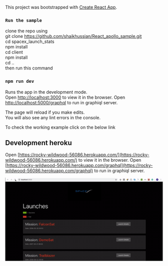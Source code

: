 This project was bootstrapped with [Create React App](https://github.com/facebook/create-react-app).
### `Run the sample`
clone the repo using <br/>
git clone https://github.com/shaikhussian/React_apollo_sample.git<br/>
cd spacex_launch_stats <br/>
npm install <br/>
cd client <br/>
npm install <br/>
cd .. <br/>
then run this command <br/>

### `npm run dev`

Runs the app in the development mode.<br />
Open [http://localhost:3000](http://localhost:3000) to view it in the browser.
Open [http://localhost:5000/graphql](http://localhost:5000/graphql) to run in graphiql server.

The page will reload if you make edits.<br />
You will also see any lint errors in the console.

To check the working example click on the below link

## Development heroku
Open [https://rocky-wildwood-56086.herokuapp.com/](https://rocky-wildwood-56086.herokuapp.com/) to view it in the browser.
Open [https://rocky-wildwood-56086.herokuapp.com/graphql](https://rocky-wildwood-56086.herokuapp.com/graphql) to run in graphiql server.


![React_apollo_sample](https://github.com/shaikhussian/React_apollo_sample/blob/master/client/frontEnd_video.gif?raw=true)
